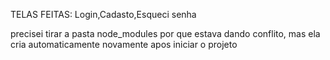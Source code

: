 TELAS FEITAS: Login,Cadasto,Esqueci senha

precisei tirar a pasta node_modules por que estava dando conflito, mas ela cria automaticamente novamente apos iniciar o projeto
